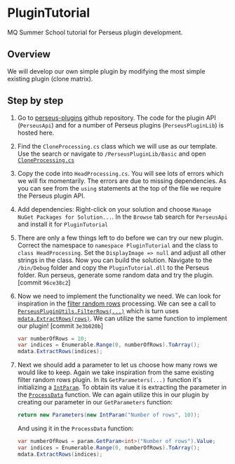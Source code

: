 ﻿# PluginTutorial

MQ Summer School tutorial for Perseus plugin development.

## Overview

We will develop our own simple plugin by modifying the most simple existing plugin (clone matrix).

## Step by step

1. Go to [perseus-plugins](https://github.com/jurgencox/perseus-plugins) github repository. The code for the plugin API
(`PerseusApi`) and for a number of Perseus plugins (`PerseusPluginLib`) is hosted here.

2. Find the `CloneProcessing.cs` class which we will use as our template. Use the search or navigate to `/PerseusPluginLib/Basic`
and open [`CloneProcessing.cs`](https://github.com/JurgenCox/perseus-plugins/blob/master/PerseusPluginLib/Basic/CloneProcessing.cs)

3. Copy the code into `HeadProcessing.cs`. You will see lots of errors which we will fix momentarily. The errors are due to
missing dependencies. As you can see from the `using` statements at the top of the file we require the Perseus plugin API.

4. Add dependencies: Right-click on your solution and choose `Manage NuGet Packages for Solution...`. In the `Browse` tab search for `PerseusApi`
and install it for `PluginTutorial`

5. There are only a few things left to do before we can try our new plugin. Correct the namespace to `namespace PluginTutorial` and the class to `class HeadProcessing`.
Set the `DisplayImage => null` and adjust all other strings in the class.
Now you can build the solution. Navigate to the `/bin/Debug` folder and copy the `PluginTutorial.dll` to the Perseus folder. Run perseus, generate
some random data and try the plugin. [commit `96ce38c2`]

6. Now we need to implement the functionality we need. We can look for inspiration in the [filter random rows](https://github.com/JurgenCox/perseus-plugins/blob/master/PerseusPluginLib/Filter/FilterRandomRows.cs)
processing. We can see a call to [`PerseusPluginUtils.FilterRows(...)`](https://github.com/JurgenCox/perseus-plugins/blob/master/PerseusPluginLib/Filter/FilterRandomRows.cs#L43)
which is turn uses [`mdata.ExtractRows(rows)`](https://github.com/JurgenCox/perseus-plugins/blob/master/PerseusPluginLib/Utils/PerseusPluginUtils.cs#L50).
We can utilize the same function to implement our plugin! [commit `3e3b020b`]

	```csharp
	var numberOfRows = 10;
	var indices = Enumerable.Range(0, numberOfRows).ToArray();
	mdata.ExtractRows(indices);
	```

7. Next we should add a parameter to let us choose how many rows we would like to keep. Again we take inspiration from the same existing filter random rows plugin.
In its `GetParameters(...)` function it's initializing a [`IntParam`](https://github.com/JurgenCox/perseus-plugins/blob/master/PerseusPluginLib/Filter/FilterRandomRows.cs#L34).
To obtain its value it is extracting the parameter in the [`ProcessData`](https://github.com/JurgenCox/perseus-plugins/blob/master/PerseusPluginLib/Filter/FilterRandomRows.cs#L39) function.
We can again utilize this in our plugin by creating our parameter in our `GetParameters` function:
	```csharp
	return new Parameters(new IntParam("Number of rows", 10));
	```
	And using it in the `ProcessData` function:

	```csharp
	var numberOfRows = param.GetParam<int>("Number of rows").Value;
	var indices = Enumerable.Range(0, numberOfRows).ToArray();
	mdata.ExtractRows(indices);
	```

